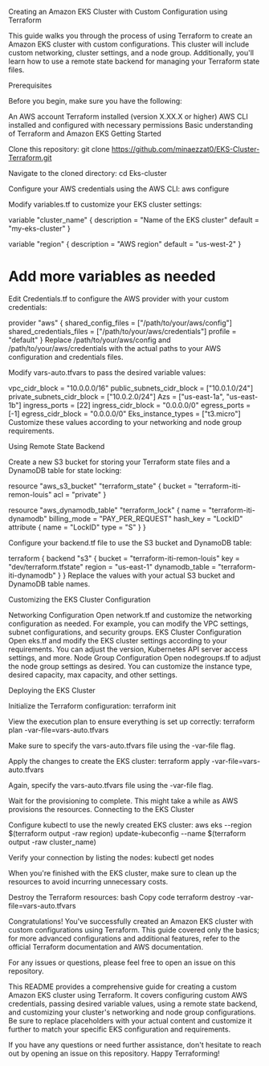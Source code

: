 Creating an Amazon EKS Cluster with Custom Configuration using Terraform

This guide walks you through the process of using Terraform to create an Amazon EKS cluster with custom configurations. This cluster will include custom networking, cluster settings, and a node group. Additionally, you'll learn how to use a remote state backend for managing your Terraform state files.

Prerequisites

Before you begin, make sure you have the following:

An AWS account
Terraform installed (version X.XX.X or higher)
AWS CLI installed and configured with necessary permissions
Basic understanding of Terraform and Amazon EKS
Getting Started

Clone this repository:
git clone https://github.com/minaezzat0/EKS-Cluster-Terraform.git

Navigate to the cloned directory:
cd Eks-cluster


Configure your AWS credentials using the AWS CLI:
aws configure


Modify variables.tf to customize your EKS cluster settings:

variable "cluster_name" {
  description = "Name of the EKS cluster"
  default     = "my-eks-cluster"
}

variable "region" {
  description = "AWS region"
  default     = "us-west-2"
}


# Add more variables as needed
Edit Credentials.tf to configure the AWS provider with your custom credentials:

provider "aws" {
  shared_config_files      = ["/path/to/your/aws/config"]
  shared_credentials_files = ["/path/to/your/aws/credentials"]
  profile                  = "default"
}
Replace /path/to/your/aws/config and /path/to/your/aws/credentials with the actual paths to your AWS configuration and credentials files.


Modify vars-auto.tfvars to pass the desired variable values:

vpc_cidr_block             = "10.0.0.0/16"
public_subnets_cidr_block  = ["10.0.1.0/24"]
private_subnets_cidr_block = ["10.0.2.0/24"]
Azs                        = ["us-east-1a", "us-east-1b"]
ingress_ports              = [22]
ingress_cidr_block         = "0.0.0.0/0"
egress_ports               = [-1]
egress_cidr_block          = "0.0.0.0/0"
Eks_instance_types         = ["t3.micro"]
Customize these values according to your networking and node group requirements.



Using Remote State Backend

Create a new S3 bucket for storing your Terraform state files and a DynamoDB table for state locking:

resource "aws_s3_bucket" "terraform_state" {
  bucket = "terraform-iti-remon-louis"
  acl    = "private"
}

resource "aws_dynamodb_table" "terraform_lock" {
  name           = "terraform-iti-dynamodb"
  billing_mode   = "PAY_PER_REQUEST"
  hash_key       = "LockID"
  attribute {
    name = "LockID"
    type = "S"
  }
}


Configure your backend.tf file to use the S3 bucket and DynamoDB table:

terraform {
  backend "s3" {
    bucket         = "terraform-iti-remon-louis"
    key            = "dev/terraform.tfstate"
    region         = "us-east-1"
    dynamodb_table = "terraform-iti-dynamodb"
  }
}
Replace the values with your actual S3 bucket and DynamoDB table names.


Customizing the EKS Cluster Configuration

Networking Configuration
Open network.tf and customize the networking configuration as needed. For example, you can modify the VPC settings, subnet configurations, and security groups.
EKS Cluster Configuration
Open eks.tf and modify the EKS cluster settings according to your requirements. You can adjust the version, Kubernetes API server access settings, and more.
Node Group Configuration
Open nodegroups.tf to adjust the node group settings as desired. You can customize the instance type, desired capacity, max capacity, and other settings.


Deploying the EKS Cluster

Initialize the Terraform configuration:
terraform init

View the execution plan to ensure everything is set up correctly:
terraform plan -var-file=vars-auto.tfvars

Make sure to specify the vars-auto.tfvars file using the -var-file flag.

Apply the changes to create the EKS cluster:
terraform apply -var-file=vars-auto.tfvars

Again, specify the vars-auto.tfvars file using the -var-file flag.

Wait for the provisioning to complete. This might take a while as AWS provisions the resources.
Connecting to the EKS Cluster

Configure kubectl to use the newly created EKS cluster:
aws eks --region $(terraform output -raw region) update-kubeconfig --name $(terraform output -raw cluster_name)

Verify your connection by listing the nodes:
kubectl get nodes

When you're finished with the EKS cluster, make sure to clean up the resources to avoid incurring unnecessary costs.

Destroy the Terraform resources:
bash
Copy code
terraform destroy -var-file=vars-auto.tfvars


Congratulations! You've successfully created an Amazon EKS cluster with custom configurations using Terraform. This guide covered only the basics; for more advanced configurations and additional features, refer to the official Terraform documentation and AWS documentation.

For any issues or questions, please feel free to open an issue on this repository.

This README provides a comprehensive guide for creating a custom Amazon EKS cluster using Terraform. It covers configuring custom AWS credentials, passing desired variable values, using a remote state backend, and customizing your cluster's networking and node group configurations. Be sure to replace placeholders with your actual content and customize it further to match your specific EKS configuration and requirements.

If you have any questions or need further assistance, don't hesitate to reach out by opening an issue on this repository. Happy Terraforming!